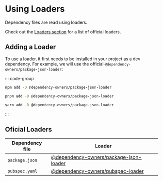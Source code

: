 # Using Loaders

Dependency files are read using loaders.

Check out the [Loaders section](/loaders) for a list of official loaders.

## Adding a Loader

To use a loader, it first needs to be installed in your project as a dev dependency. For example, we will use the official `@dependency-owners/package-json-loader`:

::: code-group

```bash [npm]
npm add -D @dependency-owners/package-json-loader
```

```bash [pnpm]
pnpm add -D @dependency-owners/package-json-loader
```

```bash [yarn]
yarn add -D @dependency-owners/package-json-loader
```

:::

## Oficial Loaders

| Dependency file | Loader                                     |
| --------------- | ------------------------------------------ |
| `package.json`  | [@dependency-owners/package-json-loader]() |
| `pubspec.yaml`  | [@dependency-owners/pubspec-loader]()      |

[@dependency-owners/package-json-loader]: https://github.com/dependency-owners/package-json-loader
[@dependency-owners/pubspec-loader]: https://github.com/dependency-owners/pubspec-loader
